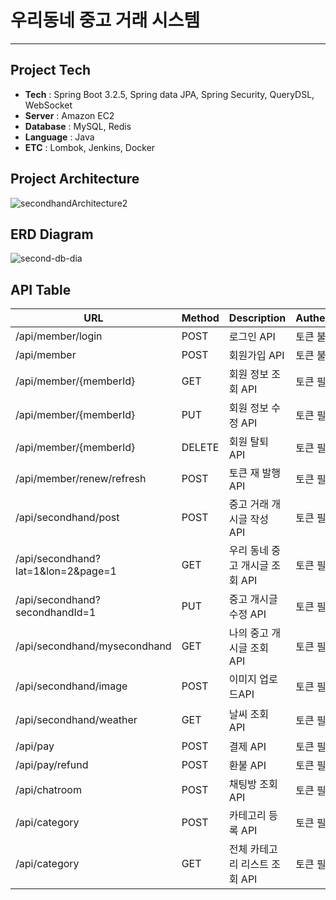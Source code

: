 # 우리동네 중고 거래 시스템
-------------

## Project Tech

* **Tech** : Spring Boot 3.2.5, Spring data JPA, Spring Security, QueryDSL, WebSocket
* **Server** : Amazon EC2
* **Database** : MySQL, Redis
* **Language** : Java
* **ETC** : Lombok, Jenkins, Docker

## Project Architecture

![secondhandArchitecture2](https://github.com/user-attachments/assets/29f55f68-abff-498b-84d3-6a7370fbd099)

## ERD Diagram


![second-db-dia](https://github.com/user-attachments/assets/5a62baaf-54e7-4768-94ad-8792315413b2)

## API Table

|URL|Method|Description|Authentication|other|
|----------|-----|-----|-----|-----|
|/api/member/login|POST|로그인 API|토큰 불필요|
|/api/member|POST|회원가입 API|토큰 불필요| |
|/api/member/{memberId}|GET|회원 정보 조회 API|토큰 필요||
|/api/member/{memberId}|PUT|회원 정보 수정 API|토큰 필요||
|/api/member/{memberId}|DELETE|회원 탈퇴 API|토큰 필요||
|/api/member/renew/refresh|POST|토큰 재 발행 API|토큰 필요||
|/api/secondhand/post|POST|중고 거래 개시글 작성 API|토큰 필요||
|/api/secondhand?lat=1&lon=2&page=1|GET|우리 동네 중고 개시글 조회 API|토큰 필요|lat, lon, page 파라미터 필요|
|/api/secondhand?secondhandId=1|PUT|중고 개시글 수정 API|토큰 필요|secondhandId 파라미터 필요|
|/api/secondhand/mysecondhand|GET|나의 중고 개시글 조회 API|토큰 필요|page, memberId 파라미터 필요|
|/api/secondhand/image|POST|이미지 업로드API|토큰 필요|
|/api/secondhand/weather|GET|날씨 조회 API|토큰 필요|lat, lon 파라미터 필요|
|/api/pay|POST|결제 API|토큰 필요|
|/api/pay/refund|POST|환불 API|토큰 필요|
|/api/chatroom|POST|채팅방 조회 API|토큰 필요|
|/api/category|POST|카테고리 등록 API|토큰 필요|
|/api/category|GET|전체 카테고리 리스트 조회 API|토큰 필요|
